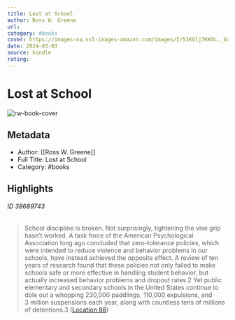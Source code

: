 ```yaml
---
title: Lost at School
author: Ross W. Greene
url: 
category: #books
cover: https://images-na.ssl-images-amazon.com/images/I/51KGlj7KKOL._SL200_.jpg
date: 2024-03-03
source: kindle
rating:
---
```

# Lost at School

![rw-book-cover](https://images-na.ssl-images-amazon.com/images/I/51KGlj7KKOL._SL200_.jpg)

## Metadata
- Author: [[Ross W. Greene]]
- Full Title: Lost at School
- Category: #books

## Highlights
###### ID 38689743
> School discipline is broken. Not surprisingly, tightening the vise grip hasn’t worked. A task force of the American Psychological Association long ago concluded that zero-tolerance policies, which were intended to reduce violence and behavior problems in our schools, have instead achieved the opposite effect. A review of ten years of research found that these policies not only failed to make schools safe or more effective in handling student behavior, but actually increased behavior problems and dropout rates.2 Yet public elementary and secondary schools in the United States continue to dole out a whopping 230,000 paddlings, 110,000 expulsions, and 3 million suspensions each year, along with countless tens of millions of detentions.3 ([Location 88](https://readwise.io/to_kindle?action=open&asin=B001FA0IN8&location=88))
    
